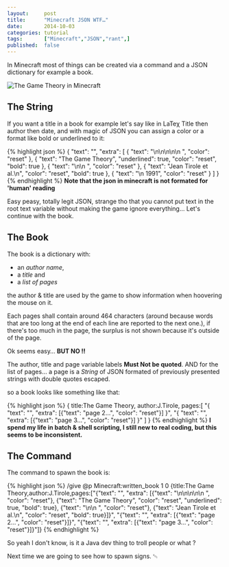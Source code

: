 ```yaml
---
layout:     post
title:      "Minecraft JSON WTF…"
date:       2014-10-03
categories: tutorial
tags:       ["Minecraft","JSON","rant",]
published:  false
---
```


In Minecraft most of things can be created via  a command and a JSON dictionary for example a book.

![The Game Theory in Minecraft](https://pbs.twimg.com/media/BzBXPxTIAAAWMIw.jpg "The Game Theory in Minecraft")

## The String

If you want a title in a book for example let's say like in LaTeχ Title then author then date, 
and with magic of JSON you can assign a color or a format like bold or underlined to it:

{% highlight json %}
{
    "text": "",
    "extra": [
        {
            "text": "\n\n\n\n\n      ",
            "color": "reset"
        },
        {
            "text": "The Game Theory",
            "underlined": true,
            "color": "reset",
            "bold": true
        },
        {
            "text": "\n\n      ",
            "color": "reset"
        },
        {
            "text": "Jean Tirole et al.\n",
            "color": "reset",
            "bold": true
        },
        {
            "text": "\n       1991",
            "color": "reset"
        }
    ]
}
{% endhighlight %}
__Note that the json in minecraft is not formated for 'human' reading__

Easy peasy, totally legit JSON, strange tho that you cannot put text in the root text variable without making the game ignore everything…
Let's continue with the book.

## The Book

The book is a dictionary with:

* an _author name_, 
* a _title_ and 
* a _list of pages_

the author & title are used by the game to show information when hoovering the mouse on it.

Each pages shall contain around 464 characters (around because words that are too long at the end of each line are reported to the next one.), if there's too much in the page, the surplus is not shown because it's outside of the page. 

Ok seems easy… **BUT NO ‼**

The author, title and page variable labels **Must Not be quoted**.
AND for the list of pages… a page is a _String_ of JSON formated of previously presented strings with double quotes escaped.

so a book looks like something like that:

{% highlight json %}
{
    title:The Game Theory,
    author:J.Tirole,
    pages:[
        "{
            \"text\": \"\", 
            \"extra\": [{\"text\": \"page 2...\", \"color\": \"reset\"}]
        }", 
        "{
            \"text\": \"\", 
            \"extra\": [{\"text\": \"page 3...\", \"color\": \"reset\"}]
        }"
        ]
}
{% endhighlight %}
__I spend my life in batch & shell scripting, I still new to real coding, but this seems to be inconsistent.__



## The Command

The command to spawn the book is:

{% highlight json %}
/give @p Minecraft:written_book 1 0 {title:The Game Theory,author:J.Tirole,pages:["{\"text\": \"\", \"extra\": [{\"text\": \"\n\n\n\n\n      \", \"color\": \"reset\"}, {\"text\": \"The Game Theory\", \"color\": \"reset\", \"underlined\": true, \"bold\": true}, {\"text\": \"\n\n      \", \"color\": \"reset\"}, {\"text\": \"Jean Tirole et al.\n\", \"color\": \"reset\", \"bold\": true}]}", "{\"text\": \"\", \"extra\": [{\"text\": \"page 2...\", \"color\": \"reset\"}]}", "{\"text\": \"\", \"extra\": [{\"text\": \"page 3...\", \"color\": \"reset\"}]}"]}
{% endhighlight %}


So yeah I don't know, is it a Java dev thing to troll people or what ?

Next time we are going to see how to spawn signs.
␄
